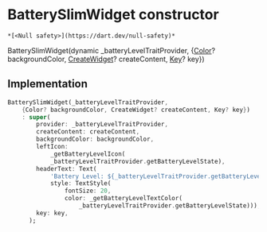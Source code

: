 


# BatterySlimWidget constructor




    *[<Null safety>](https://dart.dev/null-safety)*



BatterySlimWidget(dynamic _batteryLevelTraitProvider, {[Color](https://api.flutter.dev/flutter/dart-ui/Color-class.html)? backgroundColor, [CreateWidget](../../traits_slim_battery_slim_widget/CreateWidget.md)? createContent, [Key](https://api.flutter.dev/flutter/foundation/Key-class.html)? key})





## Implementation

```dart
BatterySlimWidget(_batteryLevelTraitProvider,
    {Color? backgroundColor, CreateWidget? createContent, Key? key})
    : super(
        provider: _batteryLevelTraitProvider,
        createContent: createContent,
        backgroundColor: backgroundColor,
        leftIcon:
            _getBatteryLevelIcon(
            _batteryLevelTraitProvider.getBatteryLevelState),
        headerText: Text(
            'Battery Level: ${_batteryLevelTraitProvider.getBatteryLevelState}%',
            style: TextStyle(
                fontSize: 20,
                color: _getBatteryLevelTextColor(
                    _batteryLevelTraitProvider.getBatteryLevelState))),
        key: key,
      );
```







